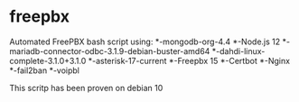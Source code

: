 # freepbx
Automated FreePBX bash script using:
*-mongodb-org-4.4
*-Node.js 12
*-mariadb-connector-odbc-3.1.9-debian-buster-amd64
*-dahdi-linux-complete-3.1.0+3.1.0
*-asterisk-17-current
*-Freepbx 15
*-Certbot
*-Nginx
*-fail2ban
*-voipbl

This scritp has been proven on debian 10
